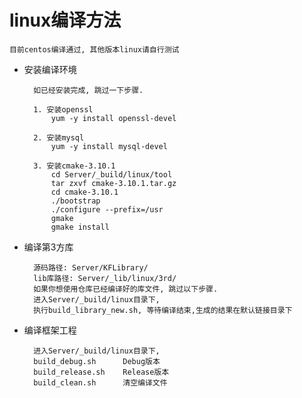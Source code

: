 # linux编译方法 #

	目前centos编译通过, 其他版本linux请自行测试
- 安装编译环境
		
		如已经安装完成, 跳过一下步骤.

		1. 安装openssl	
			yum -y install openssl-devel

		2. 安装mysql 	
			yum -y install mysql-devel

		3. 安装cmake-3.10.1
			cd Server/_build/linux/tool
			tar zxvf cmake-3.10.1.tar.gz
			cd cmake-3.10.1
			./bootstrap
			./configure --prefix=/usr
			gmake
			gmake install


- 编译第3方库

		源码路径: Server/KFLibrary/
		lib库路径: Server/_lib/linux/3rd/
		如果你想使用仓库已经编译好的库文件, 跳过以下步骤.
		进入Server/_build/linux目录下, 
		执行build_library_new.sh, 等待编译结束,生成的结果在默认链接目录下
			
- 编译框架工程
	
		进入Server/_build/linux目录下,
		build_debug.sh		Debug版本
		build_release.sh	Release版本
		build_clean.sh		清空编译文件	
				

		
		 
	